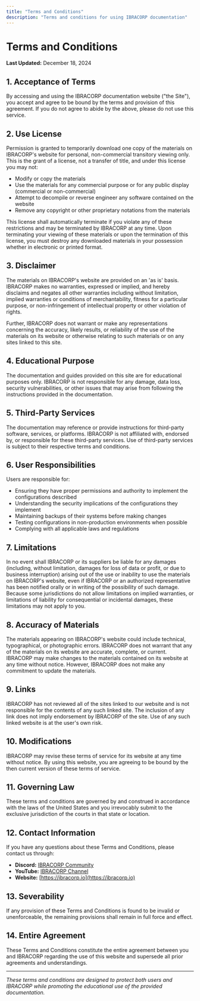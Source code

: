 ```yaml
---
title: "Terms and Conditions"
description: "Terms and conditions for using IBRACORP documentation"
---
```


# Terms and Conditions

**Last Updated:** December 18, 2024

## 1. Acceptance of Terms

By accessing and using the IBRACORP documentation website ("the Site"), you accept and agree to be bound by the terms and provision of this agreement. If you do not agree to abide by the above, please do not use this service.

## 2. Use License

Permission is granted to temporarily download one copy of the materials on IBRACORP's website for personal, non-commercial transitory viewing only. This is the grant of a license, not a transfer of title, and under this license you may not:

- Modify or copy the materials
- Use the materials for any commercial purpose or for any public display (commercial or non-commercial)
- Attempt to decompile or reverse engineer any software contained on the website
- Remove any copyright or other proprietary notations from the materials

This license shall automatically terminate if you violate any of these restrictions and may be terminated by IBRACORP at any time. Upon terminating your viewing of these materials or upon the termination of this license, you must destroy any downloaded materials in your possession whether in electronic or printed format.

## 3. Disclaimer

The materials on IBRACORP's website are provided on an 'as is' basis. IBRACORP makes no warranties, expressed or implied, and hereby disclaims and negates all other warranties including without limitation, implied warranties or conditions of merchantability, fitness for a particular purpose, or non-infringement of intellectual property or other violation of rights.

Further, IBRACORP does not warrant or make any representations concerning the accuracy, likely results, or reliability of the use of the materials on its website or otherwise relating to such materials or on any sites linked to this site.

## 4. Educational Purpose

The documentation and guides provided on this site are for educational purposes only. IBRACORP is not responsible for any damage, data loss, security vulnerabilities, or other issues that may arise from following the instructions provided in the documentation.

## 5. Third-Party Services

The documentation may reference or provide instructions for third-party software, services, or platforms. IBRACORP is not affiliated with, endorsed by, or responsible for these third-party services. Use of third-party services is subject to their respective terms and conditions.

## 6. User Responsibilities

Users are responsible for:

- Ensuring they have proper permissions and authority to implement the configurations described
- Understanding the security implications of the configurations they implement
- Maintaining backups of their systems before making changes
- Testing configurations in non-production environments when possible
- Complying with all applicable laws and regulations

## 7. Limitations

In no event shall IBRACORP or its suppliers be liable for any damages (including, without limitation, damages for loss of data or profit, or due to business interruption) arising out of the use or inability to use the materials on IBRACORP's website, even if IBRACORP or an authorized representative has been notified orally or in writing of the possibility of such damage. Because some jurisdictions do not allow limitations on implied warranties, or limitations of liability for consequential or incidental damages, these limitations may not apply to you.

## 8. Accuracy of Materials

The materials appearing on IBRACORP's website could include technical, typographical, or photographic errors. IBRACORP does not warrant that any of the materials on its website are accurate, complete, or current. IBRACORP may make changes to the materials contained on its website at any time without notice. However, IBRACORP does not make any commitment to update the materials.

## 9. Links

IBRACORP has not reviewed all of the sites linked to our website and is not responsible for the contents of any such linked site. The inclusion of any link does not imply endorsement by IBRACORP of the site. Use of any such linked website is at the user's own risk.

## 10. Modifications

IBRACORP may revise these terms of service for its website at any time without notice. By using this website, you are agreeing to be bound by the then current version of these terms of service.

## 11. Governing Law

These terms and conditions are governed by and construed in accordance with the laws of the United States and you irrevocably submit to the exclusive jurisdiction of the courts in that state or location.

## 12. Contact Information

If you have any questions about these Terms and Conditions, please contact us through:

- **Discord:** [IBRACORP Community](https://discord.gg/VWAG7rZ)
- **YouTube:** [IBRACORP Channel](https://youtube.com/c/IBRACORP)
- **Website:** [https://ibracorp.io](https://ibracorp.io)

## 13. Severability

If any provision of these Terms and Conditions is found to be invalid or unenforceable, the remaining provisions shall remain in full force and effect.

## 14. Entire Agreement

These Terms and Conditions constitute the entire agreement between you and IBRACORP regarding the use of this website and supersede all prior agreements and understandings.

---

*These terms and conditions are designed to protect both users and IBRACORP while promoting the educational use of the provided documentation.*